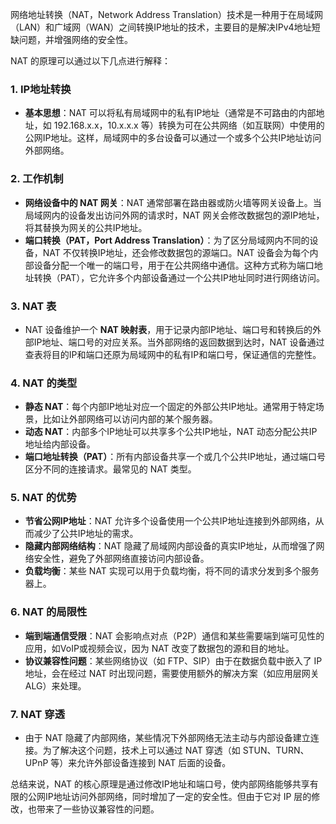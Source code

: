 网络地址转换（NAT，Network Address Translation）技术是一种用于在局域网（LAN）和广域网（WAN）之间转换IP地址的技术，主要目的是解决IPv4地址短缺问题，并增强网络的安全性。

NAT 的原理可以通过以下几点进行解释：

### 1. **IP地址转换**
- **基本思想**：NAT 可以将私有局域网中的私有IP地址（通常是不可路由的内部地址，如 192.168.x.x，10.x.x.x 等）转换为可在公共网络（如互联网）中使用的公网IP地址。这样，局域网中的多台设备可以通过一个或多个公共IP地址访问外部网络。

### 2. **工作机制**
- **网络设备中的 NAT 网关**：NAT 通常部署在路由器或防火墙等网关设备上。当局域网内的设备发出访问外网的请求时，NAT 网关会修改数据包的源IP地址，将其替换为网关的公共IP地址。
- **端口转换（PAT，Port Address Translation）**：为了区分局域网内不同的设备，NAT 不仅转换IP地址，还会修改数据包的源端口。NAT 设备会为每个内部设备分配一个唯一的端口号，用于在公共网络中通信。这种方式称为端口地址转换（PAT），它允许多个内部设备通过一个公共IP地址同时进行网络访问。

### 3. **NAT 表**
- NAT 设备维护一个 **NAT 映射表**，用于记录内部IP地址、端口号和转换后的外部IP地址、端口号的对应关系。当外部网络的返回数据到达时，NAT 设备通过查表将目的IP和端口还原为局域网中的私有IP和端口号，保证通信的完整性。

### 4. **NAT 的类型**
- **静态 NAT**：每个内部IP地址对应一个固定的外部公共IP地址。通常用于特定场景，比如让外部网络可以访问内部的某个服务器。
- **动态 NAT**：内部多个IP地址可以共享多个公共IP地址，NAT 动态分配公共IP地址给内部设备。
- **端口地址转换（PAT）**：所有内部设备共享一个或几个公共IP地址，通过端口号区分不同的连接请求。最常见的 NAT 类型。

### 5. **NAT 的优势**
- **节省公网IP地址**：NAT 允许多个设备使用一个公共IP地址连接到外部网络，从而减少了公共IP地址的需求。
- **隐藏内部网络结构**：NAT 隐藏了局域网内部设备的真实IP地址，从而增强了网络安全性，避免了外部网络直接访问内部设备。
- **负载均衡**：某些 NAT 实现可以用于负载均衡，将不同的请求分发到多个服务器上。

### 6. **NAT 的局限性**
- **端到端通信受限**：NAT 会影响点对点（P2P）通信和某些需要端到端可见性的应用，如VoIP或视频会议，因为 NAT 改变了数据包的源和目的地址。
- **协议兼容性问题**：某些网络协议（如 FTP、SIP）由于在数据负载中嵌入了 IP 地址，会在经过 NAT 时出现问题，需要使用额外的解决方案（如应用层网关 ALG）来处理。

### 7. **NAT 穿透**
- 由于 NAT 隐藏了内部网络，某些情况下外部网络无法主动与内部设备建立连接。为了解决这个问题，技术上可以通过 NAT 穿透（如 STUN、TURN、UPnP 等）来允许外部设备连接到 NAT 后面的设备。

总结来说，NAT 的核心原理是通过修改IP地址和端口号，使内部网络能够共享有限的公网IP地址访问外部网络，同时增加了一定的安全性。但由于它对 IP 层的修改，也带来了一些协议兼容性的问题。
